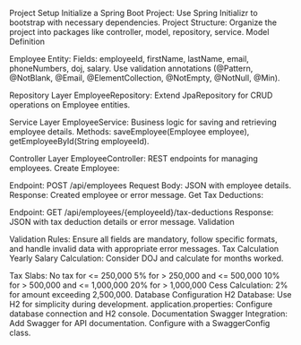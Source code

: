 Project Setup
Initialize a Spring Boot Project: Use Spring Initializr to bootstrap with necessary dependencies.
Project Structure: Organize the project into packages like controller, model, repository, service.
Model Definition

Employee Entity:
Fields: employeeId, firstName, lastName, email, phoneNumbers, doj, salary.
Use validation annotations (@Pattern, @NotBlank, @Email, @ElementCollection, @NotEmpty, @NotNull, @Min).

Repository Layer
EmployeeRepository: Extend JpaRepository for CRUD operations on Employee entities.

Service Layer
EmployeeService: Business logic for saving and retrieving employee details.
Methods: saveEmployee(Employee employee), getEmployeeById(String employeeId).

Controller Layer
EmployeeController: REST endpoints for managing employees.
Create Employee:

Endpoint: POST /api/employees
Request Body: JSON with employee details.
Response: Created employee or error message.
Get Tax Deductions:

Endpoint: GET /api/employees/{employeeId}/tax-deductions
Response: JSON with tax deduction details or error message.
Validation

Validation Rules: Ensure all fields are mandatory, follow specific formats, and handle invalid data with appropriate error messages.
Tax Calculation
Yearly Salary Calculation: Consider DOJ and calculate for months worked.

Tax Slabs:
No tax for <= 250,000
5% for > 250,000 and <= 500,000
10% for > 500,000 and <= 1,000,000
20% for > 1,000,000
Cess Calculation: 2% for amount exceeding 2,500,000.
Database Configuration
H2 Database: Use H2 for simplicity during development.
application.properties: Configure database connection and H2 console.
Documentation
Swagger Integration: Add Swagger for API documentation.
Configure with a SwaggerConfig class.
